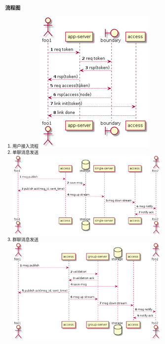 ### 流程图

1. 用户接入流程
![avatar](../image/access.png)
2. 单聊消息发送
![avatar](../image/single.png)
3. 群聊消息发送
![avatar](../image/group.png)